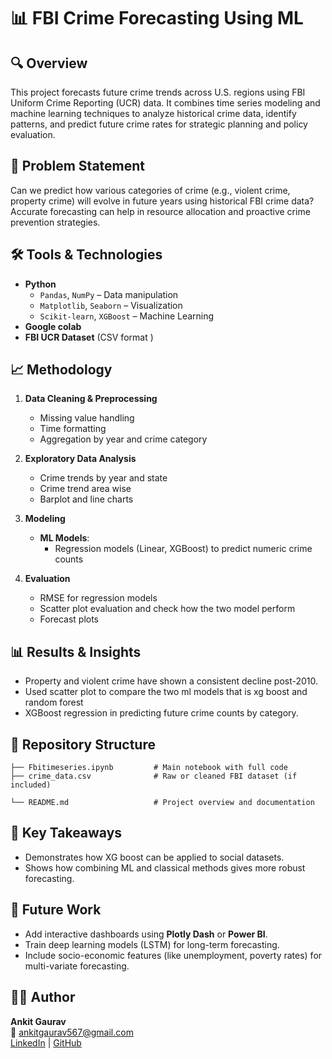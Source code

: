 ﻿
# 📊 FBI Crime Forecasting Using  ML

## 🔍 Overview
This project forecasts future crime trends across U.S. regions using FBI Uniform Crime Reporting (UCR) data. It combines time series modeling and machine learning techniques to analyze historical crime data, identify patterns, and predict future crime rates for strategic planning and policy evaluation.

## 🧠 Problem Statement
Can we predict how various categories of crime (e.g., violent crime, property crime) will evolve in future years using historical FBI crime data? Accurate forecasting can help in resource allocation and proactive crime prevention strategies.

## 🛠️ Tools & Technologies
- **Python**
  - `Pandas`, `NumPy` – Data manipulation
  - `Matplotlib`, `Seaborn` – Visualization
  - `Scikit-learn`, `XGBoost` – Machine Learning
- **Google colab**
- **FBI UCR Dataset** (CSV format )

## 📈 Methodology
1. **Data Cleaning & Preprocessing**
   - Missing value handling
   - Time formatting
   - Aggregation by year and crime category

2. **Exploratory Data Analysis**
   - Crime trends by year and state
   - Crime trend area wise
   - Barplot and line charts

3. **Modeling**
   - **ML Models**:
     - Regression models (Linear, XGBoost) to predict numeric crime counts

4. **Evaluation**
   - RMSE for regression models
   - Scatter plot evaluation and check how the two model perform
   - Forecast plots 

## 📊 Results & Insights
- Property and violent crime have shown a consistent decline post-2010.
- Used scatter plot to compare the two ml models that is xg boost and random forest
- XGBoost regression  in predicting future crime counts by category.

## 📂 Repository Structure
```
├── Fbitimeseries.ipynb         # Main notebook with full code
├── crime_data.csv              # Raw or cleaned FBI dataset (if included)

└── README.md                   # Project overview and documentation
```

## 📌 Key Takeaways
- Demonstrates how XG boost  can be applied to social datasets.
- Shows how combining ML and classical methods gives more robust forecasting.

## 🚀 Future Work
- Add interactive dashboards using **Plotly Dash** or **Power BI**.
- Train deep learning models (LSTM) for long-term forecasting.
- Include socio-economic features (like unemployment, poverty rates) for multi-variate forecasting.

## 👨‍💻 Author
**Ankit Gaurav**  
📧 ankitgaurav567@gmail.com  
[LinkedIn](https://linkedin.com/in/ankit-gaurav-18a041165) | [GitHub](https://github.com/ankitgaurav567)

